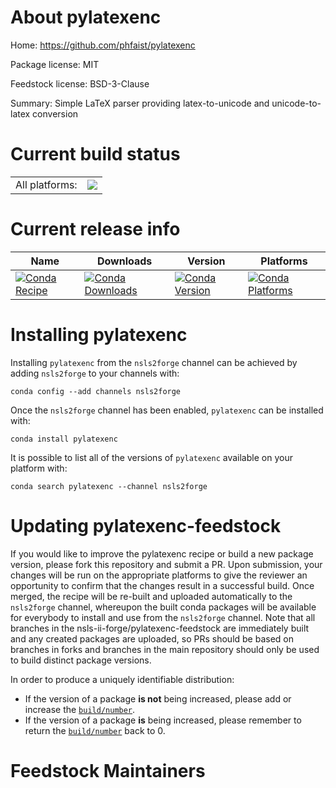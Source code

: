 About pylatexenc
================

Home: https://github.com/phfaist/pylatexenc

Package license: MIT

Feedstock license: BSD-3-Clause

Summary: Simple LaTeX parser providing latex-to-unicode and unicode-to-latex conversion



Current build status
====================


<table><tr><td>All platforms:</td>
    <td>
      <a href="https://dev.azure.com/nsls2forge/nsls2forge/_build/latest?definitionId=248&branchName=master">
        <img src="https://dev.azure.com/nsls2forge/nsls2forge/_apis/build/status/pylatexenc-feedstock?branchName=master">
      </a>
    </td>
  </tr>
</table>

Current release info
====================

| Name | Downloads | Version | Platforms |
| --- | --- | --- | --- |
| [![Conda Recipe](https://img.shields.io/badge/recipe-pylatexenc-green.svg)](https://anaconda.org/nsls2forge/pylatexenc) | [![Conda Downloads](https://img.shields.io/conda/dn/nsls2forge/pylatexenc.svg)](https://anaconda.org/nsls2forge/pylatexenc) | [![Conda Version](https://img.shields.io/conda/vn/nsls2forge/pylatexenc.svg)](https://anaconda.org/nsls2forge/pylatexenc) | [![Conda Platforms](https://img.shields.io/conda/pn/nsls2forge/pylatexenc.svg)](https://anaconda.org/nsls2forge/pylatexenc) |

Installing pylatexenc
=====================

Installing `pylatexenc` from the `nsls2forge` channel can be achieved by adding `nsls2forge` to your channels with:

```
conda config --add channels nsls2forge
```

Once the `nsls2forge` channel has been enabled, `pylatexenc` can be installed with:

```
conda install pylatexenc
```

It is possible to list all of the versions of `pylatexenc` available on your platform with:

```
conda search pylatexenc --channel nsls2forge
```




Updating pylatexenc-feedstock
=============================

If you would like to improve the pylatexenc recipe or build a new
package version, please fork this repository and submit a PR. Upon submission,
your changes will be run on the appropriate platforms to give the reviewer an
opportunity to confirm that the changes result in a successful build. Once
merged, the recipe will be re-built and uploaded automatically to the
`nsls2forge` channel, whereupon the built conda packages will be available for
everybody to install and use from the `nsls2forge` channel.
Note that all branches in the nsls-ii-forge/pylatexenc-feedstock are
immediately built and any created packages are uploaded, so PRs should be based
on branches in forks and branches in the main repository should only be used to
build distinct package versions.

In order to produce a uniquely identifiable distribution:
 * If the version of a package **is not** being increased, please add or increase
   the [``build/number``](https://conda.io/docs/user-guide/tasks/build-packages/define-metadata.html#build-number-and-string).
 * If the version of a package **is** being increased, please remember to return
   the [``build/number``](https://conda.io/docs/user-guide/tasks/build-packages/define-metadata.html#build-number-and-string)
   back to 0.

Feedstock Maintainers
=====================


